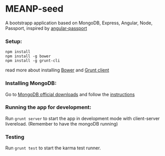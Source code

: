 MEANP-seed  
================

A bootstrapp application based on MongoDB, Express, Angular, Node, Passport, 
inspired by [angular-passport](https://github.com/DaftMonk/angular-passport) 
 
### Setup:
```
npm install
npm install -g bower
npm install -g grunt-cli
```
read more about installing [Bower](http://bower.io/) and [Grunt client](http://gruntjs.com/getting-started)

### Installing MongoDB:

Go to [MongoDB official downloads](http://www.mongodb.org/downloads) and follow the [instructions](http://docs.mongodb.org/manual/installation/)

### Running the app for development:
Run 
```grunt server```
to start the app in development mode with client-server livereload. (Remember to have the mongoDB running)

### Testing
Run ```grunt test``` to start the karma test runner.
 
